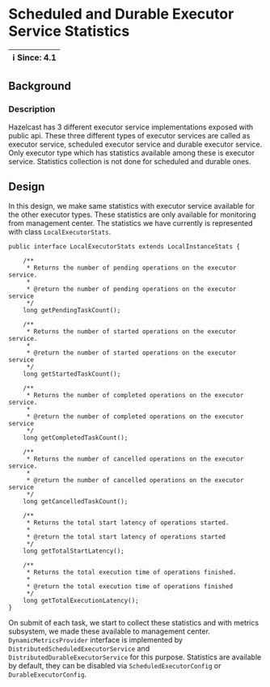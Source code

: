 # Scheduled and Durable Executor Service Statistics

|ℹ️ Since: 4.1|
|-------------|

## Background

### Description

Hazelcast has 3 different executor service implementations exposed with 
public api. These three different types of executor services are called
as executor service, scheduled executor service and durable executor 
service. Only executor type which has statistics available 
among these is executor service. Statistics collection is not done for 
scheduled and durable ones.


## Design

In this design, we make same statistics with executor service available 
for the other executor types. These statistics are only available for
monitoring from management center. The statistics we have currently is 
represented with class `LocalExecutorStats`.

```
public interface LocalExecutorStats extends LocalInstanceStats {

    /**
     * Returns the number of pending operations on the executor service.
     *
     * @return the number of pending operations on the executor service
     */
    long getPendingTaskCount();

    /**
     * Returns the number of started operations on the executor service.
     *
     * @return the number of started operations on the executor service
     */
    long getStartedTaskCount();

    /**
     * Returns the number of completed operations on the executor service.
     *
     * @return the number of completed operations on the executor service
     */
    long getCompletedTaskCount();

    /**
     * Returns the number of cancelled operations on the executor service.
     *
     * @return the number of cancelled operations on the executor service
     */
    long getCancelledTaskCount();

    /**
     * Returns the total start latency of operations started.
     *
     * @return the total start latency of operations started
     */
    long getTotalStartLatency();

    /**
     * Returns the total execution time of operations finished.
     *
     * @return the total execution time of operations finished
     */
    long getTotalExecutionLatency();
}
```

On submit of each task, we start to collect these statistics and
with metrics subsystem, we made these available to management center.
`DynamicMetricsProvider` interface is implemented by `DistributedScheduledExecutorService`
 and `DistributedDurableExecutorService` for this purpose. Statistics are
 available by default, they can be disabled via `ScheduledExecutorConfig` or
 `DurableExecutorConfig`.
 

 
 
 



